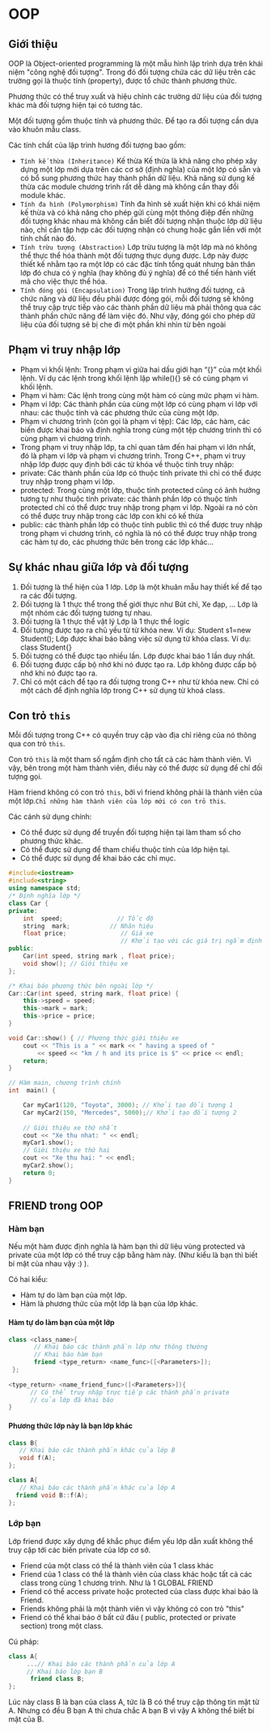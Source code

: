 # OOP
## Giới thiệu
OOP là Object-oriented programming là một mẫu hình lập trình dựa trên khái niệm "công nghệ đối tượng". Trong đó đối tượng chứa các dữ liệu trên các trường gọi là thuộc tính (property), được tổ chức thành phương thức.

Phương thức có thể truy xuất và hiệu chỉnh các trường dữ liệu của đối tượng khác mà đối tượng hiện tại có tương tác.

Một đối tượng gồm thuộc tính và phương thức. Để tạo ra đối tượng cần dựa vào khuôn mẫu class.

Các tính chất của lập trình hương đối tượng bao gồm:
- `Tính kế thừa (Inheritance)`
Kế thừa Kế thừa là khả năng cho phép xây dựng một lớp mới dựa trên các cơ sở (định nghĩa) của một lớp có sẵn và có bổ sung phương thức hay thành phần dữ liệu. Khả năng sử dụng kế thừa các module chương trình rất dễ dàng mà không cần thay đổi module khác.
- `Tính đa hình (Polymorphism)`
Tính đa hình sẽ xuất hiện khi có khái niệm kế thừa và có khả năng cho phép gửi cùng một thông điệp đến những đối tượng khác nhau mà không cần biết đối tượng nhận thuộc lớp dữ liệu nào, chỉ cần tập hợp các đối tượng nhận có chung hoặc gắn liền với một tính chất nào đó.
- `Tính trừu tượng (Abstraction)`
Lớp trừu tượng là một lớp mà nó không thể thực thể hóa thành một đối tượng thực dụng được. Lớp này được thiết kế nhằm tạo ra một lớp có các đặc tính tổng quát nhưng bản thân lớp đó chưa có ý nghĩa (hay không đủ ý nghĩa) để có thể tiến hành viết mã cho việc thực thể hóa.
- `Tính đóng gói (Encapsulation)`
Trong lập trình hướng đối tượng, cả chức năng và dữ liệu đều phải được đóng gói, mỗi đối tượng sẽ không thể truy cập trực tiếp vào các thành phần dữ liệu mà phải thông qua các thành phần chức năng để làm việc đó. Như vậy, đóng gói cho phép dữ liệu của đối tượng sẽ bị che đi một phần khi nhìn từ bên ngoài

## Phạm vi truy nhập lớp
- Phạm vi khối lệnh: Trong phạm vi giữa hai dấu giới hạn “{}” của một khối lệnh. Ví dụ các lệnh trong khối lệnh lặp while(){} sẽ có cùng phạm vi khối lệnh. 
- Phạm vi hàm: Các lệnh trong cùng một hàm có cùng mức phạm vi hàm. 
- Phạm vi lớp: Các thành phần của cùng một lớp có cùng phạm vi lớp với nhau: các thuộc tính và các phương thức của cùng một lớp. 
- Phạm vi chương trình (còn gọi là phạm vi tệp): Các lớp, các hàm, các biến được khai báo và định nghĩa trong cùng một tệp chương trình thì có cùng phạm vi chương trình. 
- Trong phạm vi truy nhập lớp, ta chỉ quan tâm đến hai phạm vi lớn nhất, đó là phạm vi lớp và phạm vi chương trình. Trong C++, phạm vi truy nhập lớp được quy định bởi các từ khóa về thuộc tính truy nhập: 
- private: Các thành phần của lớp có thuộc tính private thì chỉ có thể được truy nhập trong phạm vi lớp.  
- protected: Trong cùng một lớp, thuộc tính protected cũng có ảnh hưởng tương tự như thuộc tính private: các thành phần lớp có thuộc tính protected chỉ có thể được truy nhập trong phạm vi lớp. Ngoài ra nó còn có thể được truy nhập trong các lớp con khi có kế thừa 
- public: các thành phần lớp có thuộc tính public thì có thể được truy nhập trong phạm vi chương trình, có nghĩa là nó có thể được truy nhập trong các hàm tự do, các phương thức bên trong các lớp khác… 
## Sự khác nhau giữa lớp và đối tượng
1.	Đối tượng là thể hiện của 1 lớp.	Lớp là một khuân mẫu hay thiết kế để tạo ra các đối tượng.
2.	Đối tượng là 1 thực thể trong thế giới thực như Bút chì, Xe đạp, …	Lớp là một nhóm các đối tượng tương tự nhau.
3.	Đối tượng là 1 thực thể vật lý	Lớp là 1 thực thể logic
4.	Đối tượng được tạo ra chủ yếu từ từ khóa new.
Ví dụ: Student s1=new Student();	Lớp được khai báo bằng việc sử dụng từ khóa class.
Ví dụ: class Student{}
5.	Đối tượng có thể được tạo nhiều lần.	Lớp được khai báo 1 lần duy nhất.
6.	Đối tượng được cấp bộ nhớ khi nó được tạo ra.	Lớp không được cấp bộ nhớ khi nó được tạo ra.
7.	Chỉ có một  cách để tạo ra đối tượng trong C++ như từ khóa new. Chỉ có một cách để định nghĩa lớp trong C++ sử dụng từ khoá class.
## Con trỏ `this`
Mỗi đối tượng trong C++ có quyền truy cập vào địa chỉ riêng của nó thông qua con trỏ `this`.

Con trỏ `this` là một tham số ngầm định cho tất cả các hàm thành viên. Vì vậy, bên trong một hàm thành viên, điều này có thể được sử dụng để chỉ đối tượng gọi.

Hàm friend không có con trỏ `this`, bởi vì friend không phải là thành viên của một lớp.`Chỉ những hàm thành viên của lớp mới có con trỏ this`.

Các cánh sử dụng chính:
- Có thể được sử dụng để truyền đối tượng hiện tại làm tham số cho phương thức khác.
- Có thể được sử dụng để tham chiếu thuộc tính của lớp hiện tại.
- Có thể được sử dụng để khai báo các chỉ mục.
```cpp
#include<iostream> 
#include<string> 
using namespace std;
/* Định nghĩa lớp */
class Car {
private:
	int  speed;               // Tốc độ  
	string  mark;           // Nhãn hiệu
	float price;               // Giá xe 						
							   // Khởi tạo với các giá trị ngầm định cho các tham số 
public:
	Car(int speed, string mark , float price);
	void show(); // Giới thiệu xe 
};

/* Khai báo phương thức bên ngoài lớp */
Car::Car(int speed, string mark, float price) {
	this->speed = speed;
	this->mark = mark;
	this->price = price;
}

void Car::show() { // Phương thức giới thiệu xe 
	cout << "This is a " << mark << " having a speed of "
		<< speed << "km / h and its price is $" << price << endl;
	return;
}

// Hàm main, chương trình chính 
int  main() {

	Car myCar1(120, "Toyota", 3000); // Khởi tạo đối tượng 1
	Car myCar2(150, "Mercedes", 5000);// Khởi tạo đối tượng 2											
									  
	// Giới thiệu xe thứ nhất 
	cout << "Xe thu nhat: " << endl;
	myCar1.show();
	// Giới thiệu xe thứ hai 
	cout << "Xe thu hai: " << endl;
	myCar2.show();
	return 0;
}
```

## FRIEND trong OOP
### Hàm bạn
Nếu một hàm được định nghĩa là hàm bạn thì dữ liệu vùng protected và private của một lớp có thể truy cập bằng hàm này. (Như kiểu là bạn thì biết bí mật của nhau vậy :) ).

Có hai kiểu:
- Hàm tự do làm bạn của một lớp.
- Hàm là phương thức của một lớp là bạn của lớp khác.
#### Hàm tự do làm bạn của một lớp
```cpp
class <class_name>{ 
       // Khai báo các thành phần lớp như thông thường 
       // Khai báo hàm bạn 
       friend <type_return> <name_func>([<Parameters>]);
 }; 
     
<type_return> <name_friend_func>([<Parameters>]){ 
      // Có thể truy nhập trực tiếp các thành phần private  
      // của lớp đã khai báo 
}
```
#### Phương thức lớp này là bạn lớp khác
```cpp
class B{ 
   // Khai báo các thành phần khác của lớp B 
   void f(A); 
};
```
```cpp
class A{ 
   // Khai báo các thành phần khác của lớp A     
  friend void B::f(A); 
};
```
### Lớp bạn
Lớp friend được xây dựng để khắc phục điểm yếu lớp dẫn xuất không thể truy cập tới các biến private của lớp cơ sở.

- Friend của một class có thể là thành viên của 1 class khác
- Friend của 1 class có thể là thành viên của class khác hoặc tất cả các class trong cùng 1 chương trình. Như là 1 GLOBAL FRIEND
- Friend có thể access private hoặc protected của class được khai báo là Friend.
- Friends không phải là một thành viên vì vậy không có con trỏ "this"
- Friend có thể khai báo ở bất cứ đâu ( public, protected or private section) trong một class.

Cú pháp:
```cpp
class A{ 
     ...// Khai báo các thành phần của lớp A 
     // Khai báo lớp bạn B     
      friend class B; 
};
```
Lúc này class B là bạn của class A, tức là B có thể truy cập thông tin mật từ A. Nhưng có đều B bạn A thì chưa chắc A bạn B vì vậy A không thể biết bí mật của B.

